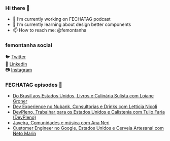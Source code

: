 ### Hi there 👋

- 🔭 I’m currently working on FECHATAG podcast
- 🌱 I’m currently learning about design better components
- 📫 How to reach me: @femontanha

### femontanha social

🐦 [Twitter](https://twitter.com/femontanha)<br>
💼 [Linkedin](https://www.linkedin.com/in/femontanha)<br>
📷 [Instagram](http://instagram.com/fellipeazambuja)<br>

### FECHATAG episodes 🎤

<!-- BLOG-POST-LIST:START -->
- [Do Brasil aos Estados Unidos, Livros e Culinária Sulista com Loiane Groner](https://anchor.fm/fechatagpodcast/episodes/Do-Brasil-aos-Estados-Unidos--Livros-e-Culinria-Sulista-com-Loiane-Groner-e17k7g1)
- [Dev Experience no Nubank, Consultorias e Drinks com Letticia Nicoli](https://anchor.fm/fechatagpodcast/episodes/Dev-Experience-no-Nubank--Consultorias-e-Drinks-com-Letticia-Nicoli-e17f0gl)
- [DevPleno, Trabalhar para os Estados Unidos e Calistenia com Tulio Faria (DevPleno)](https://anchor.fm/fechatagpodcast/episodes/DevPleno--Trabalhar-para-os-Estados-Unidos-e-Calistenia-com-Tulio-Faria-DevPleno-e17afch)
- [Javeira, Comunidades e música com Ana Neri](https://anchor.fm/fechatagpodcast/episodes/Javeira--Comunidades-e-msica-com-Ana-Neri-e174kl0)
- [Customer Engineer no Google, Estados Unidos e Cerveja Artesanal com Neto Marin](https://anchor.fm/fechatagpodcast/episodes/Customer-Engineer-no-Google--Estados-Unidos-e-Cerveja-Artesanal-com-Neto-Marin-e16qj4c)
<!-- BLOG-POST-LIST:END -->